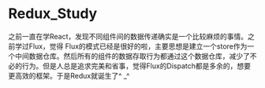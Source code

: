 # Redux_Study
之前一直在学React，发现不同组件间的数据传递确实是一个比较麻烦的事情。之前学过Flux，觉得 Flux的模式已经是很好的啦，主要思想是建立一个store作为一个中间数据仓库。然后所有的组件的数据存取行为都通过这个数据仓库，减少了不必的行为。但是人总是追求完美和省事，觉得Flux的Dispatch都是多余的，想要更高效的框架。于是Redux就诞生了^ _^
